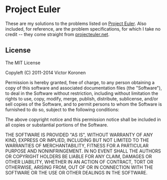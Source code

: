 # Project Euler

These are my solutions to the problems listed on [Project Euler](http://projecteuler.net/).
Also included, for reference, are the problem specifications, for which I take no credit -- they come
straight from [projecteuler.net](http://projecteuler.net/).

## License

The MIT License

Copyleft (C) 2011-2014 Victor Koronen

Permission is hereby granted, free of charge, to any person obtaining a copy of this software and associated documentation files (the "Software"), to deal in the Software without restriction, including without limitation the rights to use, copy, modify, merge, publish, distribute, sublicense, and/or sell copies of the Software, and to permit persons to whom the Software is furnished to do so, subject to the following conditions:

The above copyright notice and this permission notice shall be included in all copies or substantial portions of the Software.

THE SOFTWARE IS PROVIDED "AS IS", WITHOUT WARRANTY OF ANY KIND, EXPRESS OR IMPLIED, INCLUDING BUT NOT LIMITED TO THE WARRANTIES OF MERCHANTABILITY, FITNESS FOR A PARTICULAR PURPOSE AND NONINFRINGEMENT. IN NO EVENT SHALL THE AUTHORS OR COPYRIGHT HOLDERS BE LIABLE FOR ANY CLAIM, DAMAGES OR OTHER LIABILITY, WHETHER IN AN ACTION OF CONTRACT, TORT OR OTHERWISE, ARISING FROM, OUT OF OR IN CONNECTION WITH THE SOFTWARE OR THE USE OR OTHER DEALINGS IN THE SOFTWARE.
